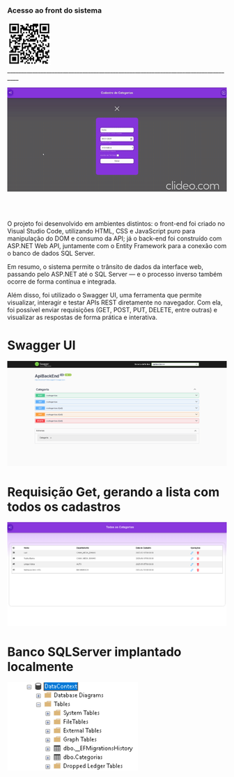 <h3>Acesso ao front do sistema</h3>
<div>
  <img src="gif/cr.png" width="100px"/>
</div>

<div>__________________________________________________________________________________</div>

![GIF de exemplo](gif/app.gif)

<br>
<br>

O projeto foi desenvolvido em ambientes distintos: o front-end foi criado no Visual Studio Code, utilizando HTML, CSS e JavaScript puro para manipulação do DOM e consumo da API; já o back-end foi construído com ASP.NET Web API, juntamente com o Entity Framework para a conexão com o banco de dados SQL Server.

Em resumo, o sistema permite o trânsito de dados da interface web, passando pelo ASP.NET até o SQL Server — e o processo inverso também ocorre de forma contínua e integrada.

Além disso, foi utilizado o Swagger UI, uma ferramenta que permite visualizar, interagir e testar APIs REST diretamente no navegador. Com ela, foi possível enviar requisições (GET, POST, PUT, DELETE, entre outras) e visualizar as respostas de forma prática e interativa.


<h1>Swagger UI</h1>
<div>
  <img src="gif/Swagger.png" width="1000px"/>
</div>

<h1>Requisição Get, gerando a lista com todos os cadastros</h1>
<div>
  <img src="gif/Lista.png" width="1000px"/>
</div>

<h1>Banco SQLServer implantado localmente</h1>
<div>
  <img src="gif/SqlServer.png" width="300px"/>
</div>
